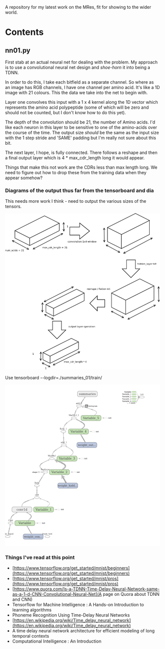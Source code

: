 A repository for my latest work on the MRes, fit for showing to the wider world.

# Contents

## nn01.py

First stab at an actual neural net for dealing with the problem. My approach is to use a convolutional neural net design and *shoe-horn* it into being a TDNN. 

In order to do this, I take each bitfield as a separate channel. So where as an image has RGB channels, I have one channel per amino acid. It's like a 1D image with 21 colours. This the data we take into the net to begin with.

Layer one convolves this input with a 1 x 4 kernel along the 1D vector which represents the amino acid polypeptide (some of which will be zero and should not be counted, but I don't know how to do this yet).

The depth of the convolution should be 21, the number of Amino acids. I'd like each neuron in this layer to be sensitive to one of the amino-acids over the course of the time. The output size *should* be the same as the input size with the 1 step stride and 'SAME' padding but I'm really not sure about this bit.

The next layer, I hope, is fully connected. There follows a reshape and then a final output layer which is 4 * max_cdr_length long it would appear. 

Things that make this not work are the CDRs less than max length long. We need to figure out how to drop these from the training data when they appear somehow?

### Diagrams of the output thus far from the tensorboard and dia

This needs more work I think - need to output the various sizes of the tensors.

![dia version](nn01.png)

Use 
 tensorboard --logdir=./summaries_01/train/

![tensorboard](nn01_tensorboard.png)


### Things I've read at this point

* [https://www.tensorflow.org/get_started/mnist/beginners](https://www.tensorflow.org/get_started/mnist/beginners)
* [https://www.tensorflow.org/get_started/mnist/pros](https://www.tensorflow.org/get_started/mnist/pros)
* [https://www.quora.com/Is-a-TDNN-Time-Delay-Neural-Network-same-as-a-1-d-CNN-Convolutional-Neural-Net](A page on Quora about TDNN and CNN) 
* Tensorflow for Machine Intelligence : A Hands-on Introduction to learning algorithms
* Phoneme Recognition Using Time-Delay Neural Networks
* [https://en.wikipedia.org/wiki/Time_delay_neural_network](https://en.wikipedia.org/wiki/Time_delay_neural_network)
* A time delay neural network architecture for efficient modeling of long temporal contexts
* Computational Intelligence : An Introduction
